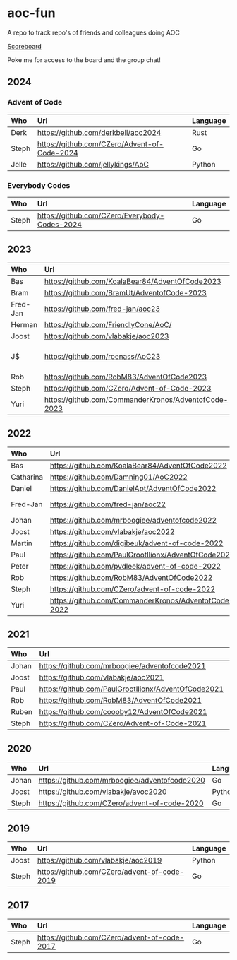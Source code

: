 # aoc-fun

A repo to track repo's of friends and colleagues doing AOC

[Scoreboard](https://adventofcode.com/2023/leaderboard/private/view/792151?order=stars)

Poke me for access to the board and the group chat!

## 2024

### Advent of Code

| Who   | Url                                          | Language |
|:------|:---------------------------------------------|:---------|
| Derk  | https://github.com/derkbell/aoc2024          | Rust     |
| Steph | https://github.com/CZero/Advent-of-Code-2024 | Go       |
| Jelle | https://github.com/jellykings/AoC            | Python   |

### Everybody Codes

| Who   | Url                                           | Language |
|:------|:----------------------------------------------|:---------|
| Steph | https://github.com/CZero/Everybody-Codes-2024 | Go       |

## 2023

| Who      | Url                                                  | Language             |
|:---------|:-----------------------------------------------------|:---------------------|
| Bas      | https://github.com/KoalaBear84/AdventOfCode2023      | C#                   |
| Bram     | https://github.com/BramUt/AdventofCode-2023          | Rust                 |
| Fred-Jan | https://github.com/fred-jan/aoc23                    | Rust                 |
| Herman   | https://github.com/FriendlyCone/AoC/                 | Python               |
| Joost    | https://github.com/vlabakje/aoc2023                  | Python               |
| J$       | https://github.com/roenass/AoC23                     | Ruby, Perl, C, Swift |
| Rob      | https://github.com/RobM83/AdventOfCode2023           | Go                   |
| Steph    | https://github.com/CZero/Advent-of-Code-2023         | Go                   |
| Yuri     | https://github.com/CommanderKronos/AdventofCode-2023 | Rust                 |

## 2022

| Who       | Url                                                  | Language      |
|:----------|:-----------------------------------------------------|:--------------|
| Bas       | https://github.com/KoalaBear84/AdventOfCode2022      | C#            |
| Catharina | https://github.com/Damning01/AoC2022                 | C++           |
| Daniel    | https://github.com/DanielApt/AdventOfCode2022        | JavaScript    |
| Fred-Jan  | https://github.com/fred-jan/aoc22                    | PHP / Haskell |
| Johan     | https://github.com/mrboogiee/adventofcode2022        | Go            |
| Joost     | https://github.com/vlabakje/aoc2022                  | Python        |
| Martin    | https://github.com/digibeuk/advent-of-code-2022      | PHP           |
| Paul      | https://github.com/PaulGrootIlionx/AdventOfCode2022  | SQL           |
| Peter     | https://github.com/pvdleek/advent-of-code-2022       | PHP           |
| Rob       | https://github.com/RobM83/AdventOfCode2022           | Go            |
| Steph     | https://github.com/CZero/advent-of-code-2022         | Go            |
| Yuri      | https://github.com/CommanderKronos/AdventofCode-2022 | Rust          |

## 2021

| Who   | Url                                                 | Language |
|:------|:----------------------------------------------------|:---------|
| Johan | https://github.com/mrboogiee/adventofcode2021       | Go       |
| Joost | https://github.com/vlabakje/aoc2021                 | Python   |
| Paul  | https://github.com/PaulGrootIlionx/AdventOfCode2021 | SQL      |
| Rob   | https://github.com/RobM83/AdventOfCode2021          | Go       |
| Ruben | https://github.com/coooby12/AdventOfCode2021        | Python   |
| Steph | https://github.com/CZero/Advent-of-Code-2021        | Go       |

## 2020

| Who   | Url                                           | Language |
|:------|:----------------------------------------------|:---------|
| Johan | https://github.com/mrboogiee/adventofcode2020 | Go       |
| Joost | https://github.com/vlabakje/avoc2020          | Python   |
| Steph | https://github.com/CZero/advent-of-code-2020  | Go       |

## 2019

| Who   | Url                                          | Language |
|:------|:---------------------------------------------|:---------|
| Joost | https://github.com/vlabakje/aoc2019          | Python   |
| Steph | https://github.com/CZero/advent-of-code-2019 | Go       |

## 2017

| Who   | Url                                          | Language |
|:------|:---------------------------------------------|:---------|
| Steph | https://github.com/CZero/advent-of-code-2017 | Go       |
